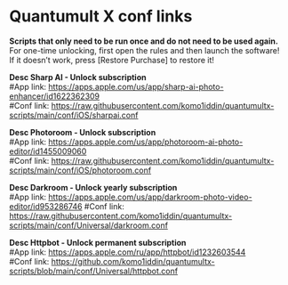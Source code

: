 # Quantumult X conf links

**Scripts that only need to be run once and do not need to be used again.**  
For one-time unlocking, first open the rules and then launch the software!   
If it doesn’t work, press [Restore Purchase] to restore it!

**Desc Sharp AI - Unlock subscription**   
#App link: https://apps.apple.com/us/app/sharp-ai-photo-enhancer/id1622362309    
#Conf link: https://raw.githubusercontent.com/komo1iddin/quantumultx-scripts/main/conf/iOS/sharpai.conf

**Desc Photoroom - Unlock subscription**  
#App link: https://apps.apple.com/us/app/photoroom-ai-photo-editor/id1455009060  
#Conf link: https://raw.githubusercontent.com/komo1iddin/quantumultx-scripts/main/conf/iOS/photoroom.conf

**Desc Darkroom - Unlock yearly subscription**     
#App link: https://apps.apple.com/us/app/darkroom-photo-video-editor/id953286746 
#Conf link: https://raw.githubusercontent.com/komo1iddin/quantumultx-scripts/main/conf/Universal/darkroom.conf

**Desc Httpbot - Unlock permanent subscription**     
#App link: https://apps.apple.com/ru/app/httpbot/id1232603544   
#Conf link: https://github.com/komo1iddin/quantumultx-scripts/blob/main/conf/Universal/httpbot.conf